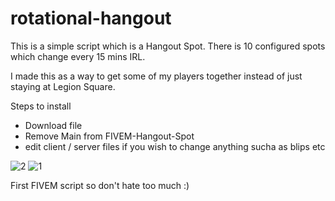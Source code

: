 # rotational-hangout

This is a simple script which is a Hangout Spot. There is 10 configured spots which change every 15 mins IRL.

I made this as a way to get some of my players together instead of just staying at Legion Square.

Steps to install

- Download file
- Remove Main from FIVEM-Hangout-Spot
- edit client / server files if you wish to change anything sucha as blips etc

![2](https://github.com/user-attachments/assets/015dcd61-add4-41bb-9b57-ddab88dced05)
![1](https://github.com/user-attachments/assets/5aef25b0-4b4c-4181-a8ae-1aff9ddd3fa6)

First FIVEM script so don't hate too much :)
